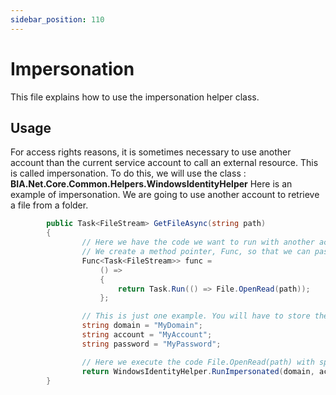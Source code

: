 ```yaml
---
sidebar_position: 110
---
```


# Impersonation

This file explains how to use the impersonation helper class.

## Usage

For access rights reasons, it is sometimes necessary to use another account than the current service account to call an external resource.
This is called impersonation.
To do this, we will use the class : **BIA.Net.Core.Common.Helpers.WindowsIdentityHelper**
Here is an example of impersonation. We are going to use another account to retrieve a file from a folder.

``` csharp
        public Task<FileStream> GetFileAsync(string path)
        {
                // Here we have the code we want to run with another account : File.OpenRead(path)
                // We create a method pointer, Func, so that we can pass it to our impersonation method
                Func<Task<FileStream>> func =
                    () =>
                    {
                        return Task.Run(() => File.OpenRead(path));
                    };

                // This is just one example. You will have to store the credentials in an encrypted place, like the Windows vault
                string domain = "MyDomain";
                string account = "MyAccount";
                string password = "MyPassword";

                // Here we execute the code File.OpenRead(path) with specific credentials
                return WindowsIdentityHelper.RunImpersonated(domain, account, password, func);
        }
```
